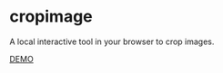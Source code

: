 # cropimage
A local interactive tool in your browser to crop images.

[DEMO](https://cdn.rawgit.com/arccoder/cropimage/master/index.html)

